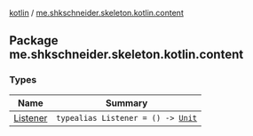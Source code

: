 [kotlin](../index.md) / [me.shkschneider.skeleton.kotlin.content](./index.md)

## Package me.shkschneider.skeleton.kotlin.content

### Types

| Name | Summary |
|---|---|
| [Listener](-listener.md) | `typealias Listener = () -> `[`Unit`](https://kotlinlang.org/api/latest/jvm/stdlib/kotlin/-unit/index.html) |
